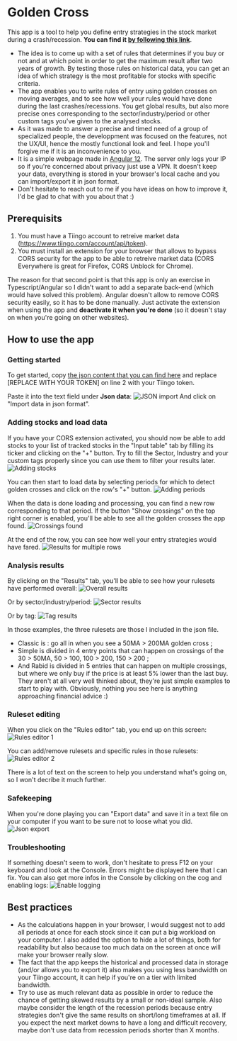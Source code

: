 # Golden Cross

This app is a tool to help you define entry strategies in the stock market during a crash/recession. **You can find it [by following this link](https://scriptorium.app/goldencross/)**.

- The idea is to come up with a set of rules that determines if you buy or not and at which point in order to get the maximum result after two years of growth. By testing those rules on historical data, you can get an idea of which strategy is the most profitable for stocks with specific criteria.
- The app enables you to write rules of entry using golden crosses on moving averages, and to see how well your rules would have done during the last crashes/recessions. You get global results, but also more precise ones corresponding to the sector/industry/period or other custom tags you've given to the analysed stocks.
- As it was made to answer a precise and timed need of a group of specialized people, the developpment was focused on the features, not the UX/UI, hence the mostly functional look and feel. I hope you'll forgive me if it is an inconvenience to you.  
- It is a simple webpage made in [Angular 12](https://github.com/angular/angular-cli). The server only logs your IP so if you're concerned about privacy just use a VPN. It doesn't keep your data, everything is stored in your browser's local cache and you can import/export it in json format.
- Don't hesitate to reach out to me if you have ideas on how to improve it, I'd be glad to chat with you about that :)

## Prerequisits

1. You must have a Tiingo account to retreive market data (https://www.tiingo.com/account/api/token).
2. You must install an extension for your browser that allows to bypass CORS security for the app to be able to retreive market data (CORS Everywhere is great for Firefox, CORS Unblock for Chrome).

The reason for that second point is that this app is only an exercise in Typescript/Angular so I didn't want to add a separate back-end (which would have solved this problem). Angular doesn't allow to remove CORS security easily, so it has to be done manually. Just activate the extension when using the app and **deactivate it when you're done** (so it doesn't stay on when you're going on other websites).

## How to use the app
### Getting started

To get started, copy [the json content that you can find here](https://pastebin.com/1H2P5Lmh) and replace [REPLACE WITH YOUR TOKEN] on line 2 with your Tiingo token.

Paste it into the text field under **Json data**:
![JSON import](https://res.cloudinary.com/n42c/image/upload/v1633867308/github/01_bagmcy.png)
And click on "Import data in json format".

### Adding stocks and load data

If you have your CORS extension activated, you should now be able to add stocks to your list of tracked stocks in the "Input table" tab by filling its ticker and clicking on the "+" button. Try to fill the Sector, Industry and your custom tags properly since you can use them to filter your results later.
![Adding stocks](https://res.cloudinary.com/n42c/image/upload/v1633867308/github/02_zzuvaf.png)

You can then start to load data by selecting periods for which to detect golden crosses and click on the row's "+" button.
![Adding periods](https://res.cloudinary.com/n42c/image/upload/v1633867307/github/03_x0lcth.png)

When the data is done loading and processing, you can find a new row corresponding to that period. If the button "Show crossings" on the top right corner is enabled, you'll be able to see all the golden crosses the app found.
![Crossings found](https://res.cloudinary.com/n42c/image/upload/v1633867303/github/04_eoagej.png)

At the end of the row, you can see how well your entry strategies would have fared.
![Results for multiple rows](https://res.cloudinary.com/n42c/image/upload/v1633867303/github/06_fim936.png)

### Analysis results

By clicking on the "Results" tab, you'll be able to see how your rulesets have performed overall:
![Overall results](https://res.cloudinary.com/n42c/image/upload/v1633867303/github/07_i7fp1i.png)

Or by sector/industry/period:
![Sector results](https://res.cloudinary.com/n42c/image/upload/v1633867305/github/08_txdsu2.png)

Or by tag:
![Tag results](https://res.cloudinary.com/n42c/image/upload/v1633867306/github/09_sbb0rq.png)

In those examples, the three rulesets are those I included in the json file. 
- Classic is : go all in when you see a 50MA > 200MA golden cross ; 
- Simple is divided in 4 entry points that can happen on crossings of the 30 > 50MA, 50 > 100, 100 > 200, 150 > 200 ; 
- And Rabid is divided in 5 entries that can happen on multiple crossings, but where we only buy if the price is at least 5% lower than the last buy.
They aren't at all very well thinked about, they're just simple examples to start to play with. Obviously, nothing you see here is anything approaching financial advice :)

### Ruleset editing

When you click on the "Rules editor" tab, you end up on this screen:
![Rules editor 1](https://res.cloudinary.com/n42c/image/upload/v1633867306/github/10_o3ogeb.png)

You can add/remove rulesets and specific rules in those rulesets:
![Rules editor 2](https://res.cloudinary.com/n42c/image/upload/v1633867308/github/11_bdgvwc.png)

There is a lot of text on the screen to help you understand what's going on, so I won't decribe it much further.

### Safekeeping 

When you're done playing you can "Export data" and save it in a text file on your computer if you want to be sure not to loose what you did.
![Json export](https://res.cloudinary.com/n42c/image/upload/v1633867305/github/12_c7vi97.png)

### Troubleshooting

If something doesn't seem to work, don't hesitate to press F12 on your keyboard and look at the Console. Errors might be displayed here that I can fix. You can also get more infos in the Console by clicking on the cog and enabling logs:
![Enable logging](https://res.cloudinary.com/n42c/image/upload/v1633867307/github/13_qklflh.png)

## Best practices

- As the calculations happen in your browser, I would suggest not to add all periods at once for each stock since it can put a big workload on your computer. I also added the option to hide a lot of things, both for readability but also because too much data on the screen at once will make your browser really slow.
- The fact that the app keeps the historical and processed data in storage (and/or allows you to export it) also makes you using less bandwidth on your Tiingo account, it can help if you're on a tier with limited bandwidth.
- Try to use as much relevant data as possible in order to reduce the chance of getting skewed results by a small or non-ideal sample. Also maybe consider the length of the recession periods because entry strategies don't give the same results on short/long timeframes at all. If you expect the next market downs to have a long and difficult recovery, maybe don't use data from recession periods shorter than X months.


